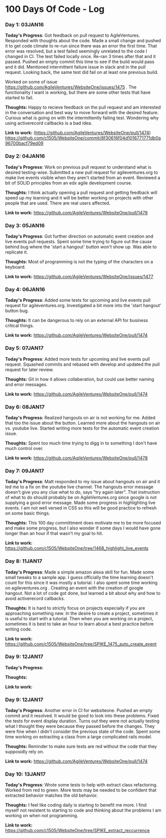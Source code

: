 # 100 Days Of Code - Log

### Day 1: 03JAN16

**Today's Progress**: Got feedback on pull request to AgileVentures.  Responded with thoughts about the code.  Made a small change and pushed it to get code climate to re-run since there was an error the first time.  That error was resolved, but a test failed seemingly unrelated to the code I changed in CI.  The test failed locally once.  Re-ran 3 times after that and it passed.  Pushed an empty commit this time to see if the build would pass and it did.  Mentioned intermittent failure issue in slack and in the pull request.  Looking back, the same test did fail on at least one previous build.

Worked on some of issue https://github.com/AgileVentures/WebsiteOne/issues/1475 .  The functionality I want is working, but there are some other tests that have started to fail. 

**Thoughts:** Happy to recieve feedback on the pull request and am interested in the conversation and best way to move forward with the desired feature.  Curious what is going on with the intermittently failing test.  Wondering why using activerecord callbacks is a bad idea.

**Link to work:** (https://github.com/AgileVentures/WebsiteOne/pull/1474) https://github.com/c1505/WebsiteOne/commit/8f30616f04d1016771771db0a96700bacf79ed09

### Day 2: 04JAN16
**Today's Progress**: Work on previous pull request to understand what is desired testing-wise.  Submitted a new pull request for agileventures.org to make live events visible when they aren't started from an event.  Reviewed a bit of SOLID principles from an edx agile development course.  

**Thoughts:** I think actually opening a pull request and getting feedback will speed up my learning and it will be better working on projects with other people that are used.  There are real users affected.  

**Link to work:** https://github.com/AgileVentures/WebsiteOne/pull/1478 

### Day 3: 05JAN16
**Today's Progress**: Got further direction on automatic event creation and live events pull requests.  Spent some time trying to figure out the cause behind bug where the 'start a hangout' button won't show up.  Was able to replicate it.

**Thoughts:** Most of programming is not the typing of the characters on a keyboard.  

**Link to work:** https://github.com/AgileVentures/WebsiteOne/issues/1477

### Day 4: 06JAN16
**Today's Progress**: Added some tests for upcoming and live events pull request for agileventures.org.  Investigated a bit more into the 'start hangout' button bug.  

**Thoughts:** It can be dangerous to rely on an external API for business critical things.

**Link to work:** https://github.com/AgileVentures/WebsiteOne/pull/1474

### Day 5: 07JAN17
**Today's Progress**: Added more tests for upcoming and live events pull request.  Squashed commits and rebased with develop and updated the pull request for later review.  

**Thoughts:** Git in how it allows collaberation, but could use better naming and error messages.

**Link to work:** https://github.com/AgileVentures/WebsiteOne/pull/1474

### Day 6: 08JAN17
**Today's Progress**: Realized hangouts on air is not working for me.  Added that too the issue about the button.  Learned more about the hangouts on air vs. youtube live.  Started writing more tests for the automatic event creation issue.

**Thoughts:** Spent too much time trying to digg in to something I don't have much control over.

**Link to work:** https://github.com/AgileVentures/WebsiteOne/pull/1478
### Day 7: 09JAN17
**Today's Progress**: Matt responded to my issue about hangouts on air and it led me to a fix on the youtube live channel.  The hangouts error message doesn't give you any clue what to do, says "try again later".  That instruction of what to do should probably be on AgileVentures.org since google is not supplying a good error message.  Made some progress in highlighting live events.  I am not well versed in CSS so this will be good practice to refresh on some basic things.    

**Thoughts:** This 100 day committment does motivate me to be more focused and make some progress, but I also wonder if some days I would have gone longer than an hour if that wasn't my goal to hit.  

**Link to work:** https://github.com/c1505/WebsiteOne/tree/1468_highlight_live_events

### Day 8: 11JAN17
**Today's Progress**: Made a simple amazon alexa skill for fun.  Made some small tweaks to a sample app.  I guess officially the time learning doesn't count for this since it was mostly a tutorial.  I also spent some time working on agileventures.org .  Creating an event with the creation of google hangout.  Not a lot of code got done, but learned a bit about why and how to avoid activerecord callbacks.  

**Thoughts:** It is hard to strictly focus on projects especially if you are approaching something new.  In the desire to create a project, sometimes it is useful to start with a tutorial.  Then when you are working on a project, sometimes it is best to take an hour to learn about a best practice before writing code. 

**Link to work:** https://github.com/c1505/WebsiteOne/tree/SPIKE_1475_auto_create_event

### Day 9: 12JAN17

**Today's Progress**: 

**Thoughts:** 

**Link to work:** 

### Day 9: 12JAN17

**Today's Progress**: Another error in CI for websiteone.  Pushed an empty commit and it resolved.  It would be good to look into these problems.  Fixed the tests for event display duration.  Turns out they were not actually testing what I thought they were because they passed before the changes.  They were fine when I didn't consider the previous state of the code.  Spent some time working on extracting a class from a large complicated rails model.    

**Thoughts:** Reminder to make sure tests are red without the code that they supposidly rely on. 

**Link to work:** https://github.com/AgileVentures/WebsiteOne/pull/1474

### Day 10: 13JAN17

**Today's Progress**: Wrote some tests to help with extract class refactoring.  Worked from red to green.  More tests may be needed to be confident that extracted behavior matches the old behavior.   

**Thoughts:** I feel like coding daily is starting to benefit me more.  I find myself not resistent to starting to code and thinking about the problems I am working on when not programming.  

**Link to work:** https://github.com/c1505/WebsiteOne/tree/SPIKE_extract_reccurrence

